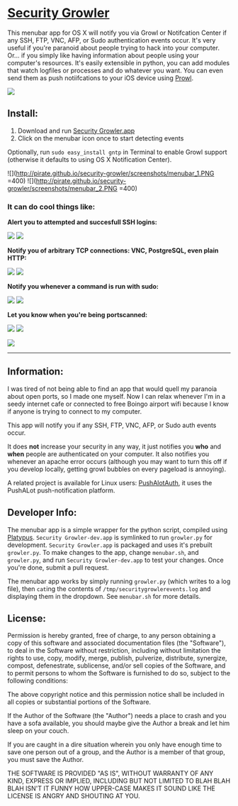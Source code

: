 [Security Growler](http://pirate.github.io/security-growler)
========
This menubar app for OS X will notify you via Growl or Notifcation Center if any SSH, FTP, VNC, AFP, or Sudo authentication events occur.  It's very useful if you're paranoid about people trying to hack into your computer.  Or... if you simply like having information about people using your computer's resources.  It's easily extensible in python, you can add modules that watch logfiles or processes and do whatever you want.  You can even send them as push notiifcations to your iOS device using [Prowl](http://prowlapp.com/).

![](http://pirate.github.io/security-growler/screenshots/portscan_event.PNG)

## Install:
1. Download and run [Security Growler.app](https://github.com/nikisweeting/security-growler/raw/master/Security-Growler.app.zip)
2. Click on the menubar icon once to start detecting events

Optionally, run `sudo easy_install gntp` in Terminal to enable Growl support (otherwise it defaults to using OS X Notification Center).

![](http://pirate.github.io/security-growler/screenshots/menubar_1.PNG =400)
![](http://pirate.github.io/security-growler/screenshots/menubar_2.PNG =400)

### It can do cool things like:

**Alert you to attempted and succesfull SSH logins:**

![](http://pirate.github.io/security-growler/screenshots/ssh_fail_event.PNG)
![](http://pirate.github.io/security-growler/screenshots/ssh_key_event.PNG)

**Notify you of arbitrary TCP connections: VNC, PostgreSQL, even plain HTTP:**

![](http://pirate.github.io/security-growler/screenshots/vnc_event.PNG)
![](http://pirate.github.io/security-growler/screenshots/connection_event.PNG)

**Notify you whenever a command is run with sudo:**

![](http://pirate.github.io/security-growler/screenshots/sudo_event.PNG)
![](http://pirate.github.io/security-growler/screenshots/sudo_context.PNG)

**Let you know when you're being portscanned:**

![](http://pirate.github.io/security-growler/screenshots/portscan_event.PNG)
![](http://pirate.github.io/security-growler/screenshots/portscan_context.PNG)

![](http://pirate.github.io/security-growler/screenshots/menubar_3.PNG)

----

## Information:

I was tired of not being able to find an app that would quell my paranoia about open ports, so I made one myself. Now I can relax whenever I'm in a seedy internet cafe or connected to free Boingo airport wifi because I know if anyone is trying to connect to my computer.

This app will notify you if any SSH, FTP, VNC, AFP, or Sudo auth events occur.

It does **not** increase your security in any way, it just notifies you **who** and **when** people are authenticated on your computer. It also notifies you whenever an apache error occurs (although you may want to turn this off if you develop locally, getting growl bubbles on every pageload is annoying).

A related project is available for Linux users: [PushAlotAuth](https://github.com/benjojo/PushAlotAuth), it uses the PushALot push-notification platform.

## Developer Info:

The menubar app is a simple wrapper for the python script, compiled using [Platypus](http://www.macupdate.com/app/mac/12046/platypus).  `Security Growler-dev.app` is symlinked to run `growler.py` for development.  `Security Growler.app` is packaged and uses it's prebuilt `growler.py`.  To make changes to the app, change `menubar.sh`, and `growler.py`, and run `Security Growler-dev.app` to test your changes.  Once you're done, submit a pull request.

The menubar app works by simply running `growler.py` (which writes to a log file), then `cat`ing the contents of `/tmp/securitygrowlerevents.log` and displaying them in the dropdown.  See `menubar.sh` for more details.



## License:

Permission is hereby granted, free of charge, to any person obtaining a copy of this software and associated documentation files (the "Software"), to deal in the Software without restriction, including without limitation the rights to use, copy, modify, merge, publish, pulverize, distribute, synergize, compost, defenestrate, sublicense, and/or sell copies of the Software, and to permit persons to whom the Software is furnished to do so, subject to the following conditions:

The above copyright notice and this permission notice shall be included in all copies or substantial portions of the Software.

If the Author of the Software (the "Author") needs a place to crash and you have a sofa available, you should maybe give the Author a break and let him sleep on your couch.

If you are caught in a dire situation wherein you only have enough time to save one person out of a group, and the Author is a member of that group, you must save the Author.

THE SOFTWARE IS PROVIDED "AS IS", WITHOUT WARRANTY OF ANY KIND, EXPRESS OR IMPLIED, INCLUDING BUT NOT LIMITED TO BLAH BLAH BLAH ISN'T IT FUNNY HOW UPPER-CASE MAKES IT SOUND LIKE THE LICENSE IS ANGRY AND SHOUTING AT YOU.
